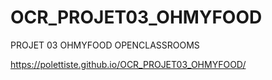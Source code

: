 # OCR_PROJET03_OHMYFOOD
PROJET 03 OHMYFOOD OPENCLASSROOMS

https://polettiste.github.io/OCR_PROJET03_OHMYFOOD/
